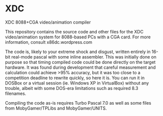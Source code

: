 XDC
===

XDC 8088+CGA video/animation compiler

This repository contains the source code and other files for the XDC
video/animation system for 8088-based PCs with a CGA card.  For more
information, consult x86dc.wordpress.com

The code is, likely to your extreme shock and disgust, written entirely in
16-bit real-mode pascal with some inline assembler.  This was initially done on
purpose so that timing compiled code could be done directly on the target
hardware.  It was found during development that careful measurement and
calculation could achieve >95% accuracy, but it was too close to a competition
deadline to rewrite quickly, so here it is.  You can run it in DOSBox or a
virtual session (ie. Windows XP in VirtualBox) without any trouble, albeit with
some DOS-era limitations such as required 8.3 filenames.

Compiling the code as-is requires Turbo Pascal 7.0 as well as some files from
MobyGamer/TPLibs and MobyGamer/UNITS.
